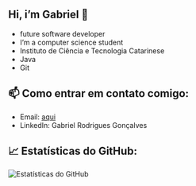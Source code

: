 ## Hi, i’m Gabriel 👋

- future software developer
-  I’m a computer science student
-  Instituto de Ciência e Tecnologia Catarinese
- Java
- Git

## 📫 Como entrar em contato comigo:
- Email: [aqui](mailto:gabriel2332rodrigues@gmail.com)
- LinkedIn: Gabriel Rodrigues Gonçalves 
## 📈 Estatísticas do GitHub:
![Estatísticas do GitHub](https://github-readme-stats.vercel.app/api?brieu2332&show_icons=true&theme=dracula)
